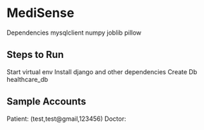 # MediSense

Dependencies
mysqlclient
numpy
joblib
pillow

## Steps to Run

Start virtual env
Install django and other dependencies
Create Db healthcare_db

## Sample Accounts

Patient: (test,test@gmail,123456)
Doctor:
